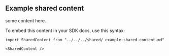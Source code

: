 ## Example shared content

some content here.

To embed this content in your SDK docs, use this syntax:

```mdx
import SharedContent from "../../../shared/_example-shared-content.md"

<SharedContent />
```
